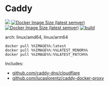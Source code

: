 # Caddy
![](https://img.shields.io/badge/-%%CADDY_VERSION%%-informational)
[![Docker Image Size (latest semver)](https://img.shields.io/docker/image-size/%%IMAGE%%)](https://hub.docker.com/r/%%IMAGE%%)
[![Docker Image Size (latest semver)](https://img.shields.io/docker/pulls/%%IMAGE%%)](https://hub.docker.com/r/%%IMAGE%%)
[![build](https://github.com/akeylimepie/docker-caddy/actions/workflows/build.yml/badge.svg?event=push)](https://github.com/akeylimepie/docker-caddy/actions/workflows/build.yml)

arch: linux/amd64, linux/arm64

```
docker pull %%IMAGE%%:latest
docker pull %%IMAGE%%:%%LATEST_MINOR%%
docker pull %%IMAGE%%:%%LATEST_PATCH%%
```

Includes:
* [github.com/caddy-dns/cloudflare](https://github.com/caddy-dns/cloudflare)
* [github.com/lucaslorentz/caddy-docker-proxy](https://github.com/lucaslorentz/caddy-docker-proxy)
